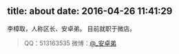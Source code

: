 title: about
date: 2016-04-26 11:41:29
---
 李樟取，人称区长、安卓弟。
 目前就职于微店。

 >QQ：513163535
 微博：[@_安卓弟](http://weibo.com/u/3262478847)